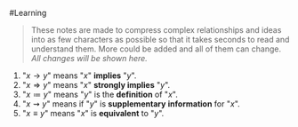 #Learning
> These notes are made to compress complex relationships and ideas into as few characters as possible so that it takes seconds to read and understand them. More could be added and all of them can change. *All changes will be shown here.*

1. "$x \to y$" means "$x$" **implies** "$y$".
2. "$x \Rightarrow y$" means "$x$" **strongly implies** "$y$".
3. "$x \coloneqq y$" means "$y$" is the **definition** of "$x$".
4. "$x \rightsquigarrow y$" means if "$y$" is **supplementary** **information** for "$x$".
5. "$x \equiv y$" means "$x$" is **equivalent** to "$y$".
